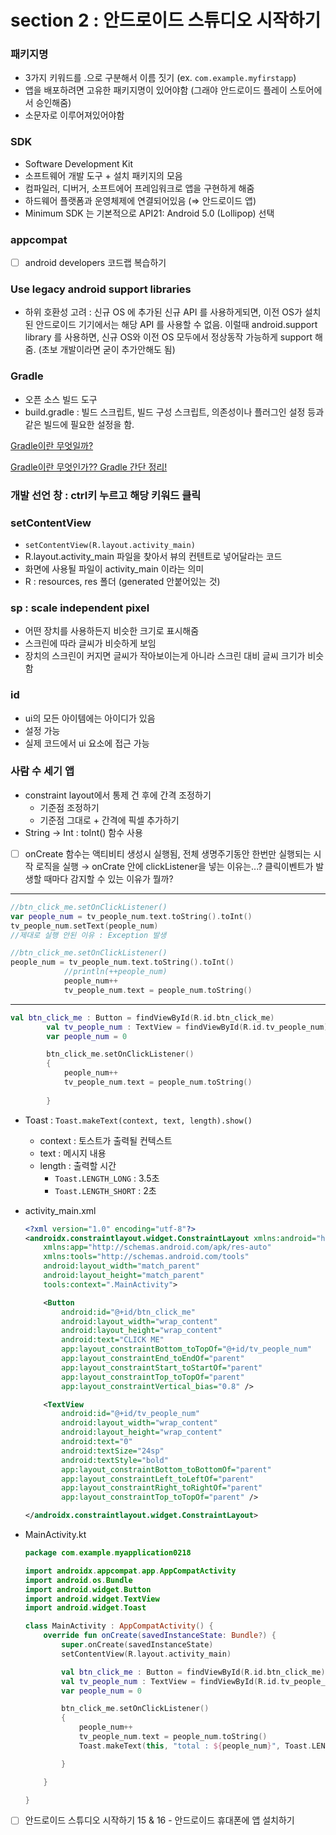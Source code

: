 # section 2 : 안드로이드 스튜디오 시작하기

### 패키지명

- 3가지 키워드를 .으로 구분해서 이름 짓기 (ex. `com.example.myfirstapp`)
- 앱을 배포하려면 고유한 패키지명이 있어야함 (그래야 안드로이드 플레이 스토어에서 승인해줌)
- 소문자로 이루어져있어야함

### SDK

- Software Development Kit
- 소프트웨어 개발 도구 + 설치 패키지의 모음
- 컴파일러, 디버거, 소프트에어 프레임워크로 앱을 구현하게 해줌
- 하드웨어 플랫폼과 운영체제에 연결되어있음 (⇒ 안드로이드 앱)
- Minimum SDK 는 기본적으로 API21: Android 5.0 (Lollipop) 선택

### appcompat

- [ ]  android developers 코드랩 복습하기

### Use legacy android support libraries

- 하위 호환성 고려 : 신규 OS 에 추가된 신규 API 를 사용하게되면, 이전 OS가 설치된 안드로이드 기기에서는 해당 API 를 사용할 수 없음. 이럴때 android.support library 를 사용하면, 신규 OS와 이전 OS 모두에서 정상동작 가능하게 support 해줌. (초보 개발이라면 굳이 추가안해도 됨)

### Gradle

- 오픈 소스 빌드 도구
- build.gradle : 빌드 스크립트, 빌드 구성 스크립트, 의존성이나 플러그인 설정 등과 같은 빌드에 필요한 설정을 함.

[Gradle이란 무엇일까?](https://madplay.github.io/post/what-is-gradle)

[Gradle이란 무엇인가?? Gradle 간단 정리!](https://willbesoon.tistory.com/93)

### 개발 선언 창 : ctrl키 누르고 해당 키워드 클릭

### setContentView

- `setContentView(R.layout.activity_main)`
- R.layout.activity_main 파일을 찾아서 뷰의 컨텐트로 넣어달라는 코드
- 화면에 사용될 파일이 activity_main 이라는 의미
- R : resources,  res 폴더 (generated 안붙어있는 것)

### sp : scale independent pixel

- 어떤 장치를 사용하든지 비슷한 크기로 표시해줌
- 스크린에 따라 글씨가 비슷하게 보임
- 장치의 스크린이 커지면 글씨가 작아보이는게 아니라 스크린 대비 글씨 크기가 비슷함

### id

- ui의 모든 아이템에는 아이디가 있음
- 설정 가능
- 실제 코드에서 ui 요소에 접근 가능

### 사람 수 세기 앱

- constraint layout에서 통제 건 후에 간격 조정하기
    - 기준점 조정하기
    - 기준점 그대로 + 간격에 픽셀 추가하기
- String → Int : toInt() 함수 사용
- [ ]  onCreate 함수는 액티비티 생성시 실행됨, 전체 생명주기동안 한번만 실행되는 시작 로직을 실행 → onCrate 안에 clickListener을 넣는 이유는...? 클릭이벤트가 발생할 때마다 감지할 수 있는 이유가 뭘까?

---

```kotlin
//btn_click_me.setOnClickListener()
var people_num = tv_people_num.text.toString().toInt()
tv_people_num.setText(people_num)
//제대로 실행 안된 이유 : Exception 발생 
```

```kotlin
//btn_click_me.setOnClickListener()
people_num = tv_people_num.text.toString().toInt()
            //println(++people_num)
            people_num++
            tv_people_num.text = people_num.toString()
```

---

```kotlin
val btn_click_me : Button = findViewById(R.id.btn_click_me)
        val tv_people_num : TextView = findViewById(R.id.tv_people_num)
        var people_num = 0

        btn_click_me.setOnClickListener()
        {
            people_num++
            tv_people_num.text = people_num.toString()
        
        }
```

- Toast  : `Toast.makeText(context, text, length).show()`
    - context : 토스트가 출력될 컨텍스트
    - text : 메시지 내용
    - length : 출력할 시간
        - `Toast.LENGTH_LONG` : 3.5초
        - `Toast.LENGTH_SHORT` : 2초

- activity_main.xml
    
    ```xml
    <?xml version="1.0" encoding="utf-8"?>
    <androidx.constraintlayout.widget.ConstraintLayout xmlns:android="http://schemas.android.com/apk/res/android"
        xmlns:app="http://schemas.android.com/apk/res-auto"
        xmlns:tools="http://schemas.android.com/tools"
        android:layout_width="match_parent"
        android:layout_height="match_parent"
        tools:context=".MainActivity">
    
        <Button
            android:id="@+id/btn_click_me"
            android:layout_width="wrap_content"
            android:layout_height="wrap_content"
            android:text="CLICK ME"
            app:layout_constraintBottom_toTopOf="@+id/tv_people_num"
            app:layout_constraintEnd_toEndOf="parent"
            app:layout_constraintStart_toStartOf="parent"
            app:layout_constraintTop_toTopOf="parent"
            app:layout_constraintVertical_bias="0.8" />
    
        <TextView
            android:id="@+id/tv_people_num"
            android:layout_width="wrap_content"
            android:layout_height="wrap_content"
            android:text="0"
            android:textSize="24sp"
            android:textStyle="bold"
            app:layout_constraintBottom_toBottomOf="parent"
            app:layout_constraintLeft_toLeftOf="parent"
            app:layout_constraintRight_toRightOf="parent"
            app:layout_constraintTop_toTopOf="parent" />
    
    </androidx.constraintlayout.widget.ConstraintLayout>
    ```
    

- MainActivity.kt
    
    ```kotlin
    package com.example.myapplication0218
    
    import androidx.appcompat.app.AppCompatActivity
    import android.os.Bundle
    import android.widget.Button
    import android.widget.TextView
    import android.widget.Toast
    
    class MainActivity : AppCompatActivity() {
        override fun onCreate(savedInstanceState: Bundle?) {
            super.onCreate(savedInstanceState)
            setContentView(R.layout.activity_main)
    
            val btn_click_me : Button = findViewById(R.id.btn_click_me)
            val tv_people_num : TextView = findViewById(R.id.tv_people_num)
            var people_num = 0
    
            btn_click_me.setOnClickListener()
            {
                people_num++
                tv_people_num.text = people_num.toString()
                Toast.makeText(this, "total : ${people_num}", Toast.LENGTH_SHORT).show()
    
            }
    
        }
    
    }
    ```
    

- [ ]  안드로이드 스튜디오 시작하기 15 & 16 - 안드로이드 휴대폰에 앱 설치하기
